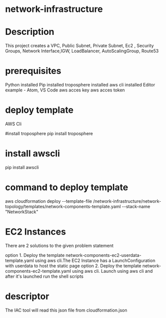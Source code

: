 # network-infrastructure
# Description
This project creates a VPC, Public Subnet, Private Subnet, Ec2 , Security Groups, Network Interface,IGW, LoadBalancer, AutoScalingGroup, Route53
# prerequisites
Python installed
Pip installed
troposphere installed
aws cli installed
Editor example - Atom, VS Code
aws acces key
aws acces token

# deploy template
AWS Cli

#install troposphere
pip install troposphere

# install awscli
pip install awscli

# command to deploy template

aws cloudformation deploy --template-file /network-infrastructure/network-topology/templates/network-components-template.yaml --stack-name "NetworkStack"

#  EC2 Instances

There are 2 solutions to the given problem statement

option 1. Deploy the template network-components-ec2-userdata-template.yaml using aws cli.The EC2 Instance has a LaunchConfiguration with userdata to host the static page
option 2. Deploy the template network-components-ec2-template.yaml using aws cli. Launch using aws cli and after it's launched run the shell scripts

# descriptor

The IAC tool will read this json file from cloudformation.json
